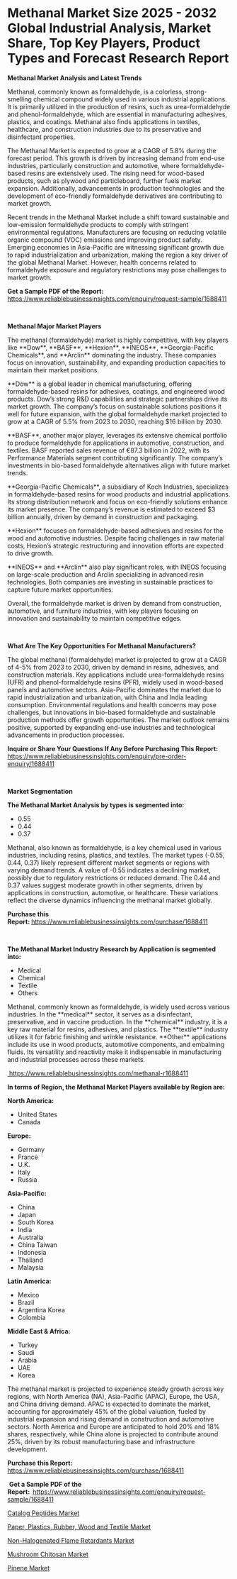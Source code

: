 <p><h1>Methanal Market Size 2025 - 2032 Global Industrial Analysis, Market Share, Top Key Players, Product Types and Forecast Research Report</h1></p><p><strong>Methanal Market Analysis and Latest Trends</strong></p>
<p><p>Methanal, commonly known as formaldehyde, is a colorless, strong-smelling chemical compound widely used in various industrial applications. It is primarily utilized in the production of resins, such as urea-formaldehyde and phenol-formaldehyde, which are essential in manufacturing adhesives, plastics, and coatings. Methanal also finds applications in textiles, healthcare, and construction industries due to its preservative and disinfectant properties.</p><p>The Methanal Market is expected to grow at a CAGR of 5.8% during the forecast period. This growth is driven by increasing demand from end-use industries, particularly construction and automotive, where formaldehyde-based resins are extensively used. The rising need for wood-based products, such as plywood and particleboard, further fuels market expansion. Additionally, advancements in production technologies and the development of eco-friendly formaldehyde derivatives are contributing to market growth.</p><p>Recent trends in the Methanal Market include a shift toward sustainable and low-emission formaldehyde products to comply with stringent environmental regulations. Manufacturers are focusing on reducing volatile organic compound (VOC) emissions and improving product safety. Emerging economies in Asia-Pacific are witnessing significant growth due to rapid industrialization and urbanization, making the region a key driver of the global Methanal Market. However, health concerns related to formaldehyde exposure and regulatory restrictions may pose challenges to market growth.</p></p>
<p><strong>Get a Sample PDF of the Report:&nbsp;</strong> <a href="https://www.reliablebusinessinsights.com/enquiry/request-sample/1688411?utm_campaign=96&utm_medium=2&utm_source=Github&utm_content=ia&utm_term=25012025&utm_id=methanal">https://www.reliablebusinessinsights.com/enquiry/request-sample/1688411</a></p>
<p>&nbsp;</p>
<p><strong>Methanal Major Market Players</strong></p>
<p><p>The methanal (formaldehyde) market is highly competitive, with key players like **Dow**, **BASF**, **Hexion**, **INEOS**, **Georgia-Pacific Chemicals**, and **Arclin** dominating the industry. These companies focus on innovation, sustainability, and expanding production capacities to maintain their market positions.</p><p>**Dow** is a global leader in chemical manufacturing, offering formaldehyde-based resins for adhesives, coatings, and engineered wood products. Dow’s strong R&D capabilities and strategic partnerships drive its market growth. The company’s focus on sustainable solutions positions it well for future expansion, with the global formaldehyde market projected to grow at a CAGR of 5.5% from 2023 to 2030, reaching $16 billion by 2030.</p><p>**BASF**, another major player, leverages its extensive chemical portfolio to produce formaldehyde for applications in automotive, construction, and textiles. BASF reported sales revenue of €87.3 billion in 2022, with its Performance Materials segment contributing significantly. The company’s investments in bio-based formaldehyde alternatives align with future market trends.</p><p>**Georgia-Pacific Chemicals**, a subsidiary of Koch Industries, specializes in formaldehyde-based resins for wood products and industrial applications. Its strong distribution network and focus on eco-friendly solutions enhance its market presence. The company’s revenue is estimated to exceed $3 billion annually, driven by demand in construction and packaging.</p><p>**Hexion** focuses on formaldehyde-based adhesives and resins for the wood and automotive industries. Despite facing challenges in raw material costs, Hexion’s strategic restructuring and innovation efforts are expected to drive growth.</p><p>**INEOS** and **Arclin** also play significant roles, with INEOS focusing on large-scale production and Arclin specializing in advanced resin technologies. Both companies are investing in sustainable practices to capture future market opportunities.</p><p>Overall, the formaldehyde market is driven by demand from construction, automotive, and furniture industries, with key players focusing on innovation and sustainability to maintain competitive edges.</p></p>
<p>&nbsp;</p>
<p><strong>What Are The Key Opportunities For Methanal Manufacturers?</strong></p>
<p><p>The global methanal (formaldehyde) market is projected to grow at a CAGR of 4-5% from 2023 to 2030, driven by demand in resins, adhesives, and construction materials. Key applications include urea-formaldehyde resins (UFR) and phenol-formaldehyde resins (PFR), widely used in wood-based panels and automotive sectors. Asia-Pacific dominates the market due to rapid industrialization and urbanization, with China and India leading consumption. Environmental regulations and health concerns may pose challenges, but innovations in bio-based formaldehyde and sustainable production methods offer growth opportunities. The market outlook remains positive, supported by expanding end-use industries and technological advancements in production processes.</p></p>
<p><strong>Inquire or Share Your Questions If Any Before Purchasing This Report:</strong> <a href="https://www.reliablebusinessinsights.com/enquiry/pre-order-enquiry/1688411?utm_campaign=96&utm_medium=2&utm_source=Github&utm_content=ia&utm_term=25012025&utm_id=methanal">https://www.reliablebusinessinsights.com/enquiry/pre-order-enquiry/1688411</a></p>
<p>&nbsp;</p>
<p><strong>Market Segmentation</strong></p>
<p><strong>The Methanal Market Analysis by types is segmented into:</strong></p>
<p><ul><li>0.55</li><li>0.44</li><li>0.37</li></ul></p>
<p><p>Methanal, also known as formaldehyde, is a key chemical used in various industries, including resins, plastics, and textiles. The market types (-0.55, 0.44, 0.37) likely represent different market segments or regions with varying demand trends. A value of -0.55 indicates a declining market, possibly due to regulatory restrictions or reduced demand. The 0.44 and 0.37 values suggest moderate growth in other segments, driven by applications in construction, automotive, or healthcare. These variations reflect the diverse dynamics influencing the methanal market globally.</p></p>
<p><strong>Purchase this Report:&nbsp;</strong><a href="https://www.reliablebusinessinsights.com/purchase/1688411?utm_campaign=96&utm_medium=2&utm_source=Github&utm_content=ia&utm_term=25012025&utm_id=methanal">https://www.reliablebusinessinsights.com/purchase/1688411</a></p>
<p>&nbsp;</p>
<p><strong>The Methanal Market Industry Research by Application is segmented into:</strong></p>
<p><ul><li>Medical</li><li>Chemical</li><li>Textile</li><li>Others</li></ul></p>
<p><p>Methanal, commonly known as formaldehyde, is widely used across various industries. In the **medical** sector, it serves as a disinfectant, preservative, and in vaccine production. In the **chemical** industry, it is a key raw material for resins, adhesives, and plastics. The **textile** industry utilizes it for fabric finishing and wrinkle resistance. **Other** applications include its use in wood products, automotive components, and embalming fluids. Its versatility and reactivity make it indispensable in manufacturing and industrial processes across these markets.</p></p>
<p><a href="https://www.reliablebusinessinsights.com/methanal-r1688411?utm_campaign=96&utm_medium=2&utm_source=Github&utm_content=ia&utm_term=25012025&utm_id=methanal">&nbsp;https://www.reliablebusinessinsights.com/methanal-r1688411</a></p>
<p><strong>In terms of Region, the Methanal Market Players available by Region are:</strong></p>
<p>
    <p> <strong> North America: </strong>
        <ul>
            <li>United States</li>
            <li>Canada</li>
        </ul>
        </p> 
    <p> <strong> Europe: </strong>
        <ul>
            <li>Germany</li>
            <li>France</li>
            <li>U.K.</li>
            <li>Italy</li>
            <li>Russia</li>
        </ul>
        </p> 
    <p> <strong> Asia-Pacific: </strong>
        <ul>
            <li>China</li>
            <li>Japan</li>
            <li>South Korea</li>
            <li>India</li>
            <li>Australia</li>
            <li>China Taiwan</li>
            <li>Indonesia</li>
            <li>Thailand</li>
            <li>Malaysia</li>
        </ul>
        </p> 
    <p> <strong> Latin America: </strong>
        <ul>
            <li>Mexico</li>
            <li>Brazil</li>
            <li>Argentina Korea</li>
            <li>Colombia</li>
        </ul>
        </p> 
    <p> <strong> Middle East & Africa: </strong>
        <ul>
            <li>Turkey</li>
            <li>Saudi</li>
            <li>Arabia</li>
            <li>UAE</li>
            <li>Korea</li>
        </ul>
    </p>
    </p>
<p><p>The methanal market is projected to experience steady growth across key regions, with North America (NA), Asia-Pacific (APAC), Europe, the USA, and China driving demand. APAC is expected to dominate the market, accounting for approximately 45% of the global valuation, fueled by industrial expansion and rising demand in construction and automotive sectors. North America and Europe are anticipated to hold 20% and 18% shares, respectively, while China alone is projected to contribute around 25%, driven by its robust manufacturing base and infrastructure development.</p></p>
<p><strong>Purchase this Report: </strong><a href="https://www.reliablebusinessinsights.com/purchase/1688411?utm_campaign=96&utm_medium=2&utm_source=Github&utm_content=ia&utm_term=25012025&utm_id=methanal">https://www.reliablebusinessinsights.com/purchase/1688411</a></p>
<p>&nbsp;<strong>Get a Sample PDF of the Report:&nbsp;&nbsp;</strong><a href="https://www.reliablebusinessinsights.com/enquiry/request-sample/1688411?utm_campaign=96&utm_medium=2&utm_source=Github&utm_content=ia&utm_term=25012025&utm_id=methanal">https://www.reliablebusinessinsights.com/enquiry/request-sample/1688411</a></p>
<p><strong></strong></p>
<p><p><a href="https://github.com/raeezkenedz/Market-Research-Report-List-1/blob/main/catalog-peptides-market.md?utm_campaign=96&utm_medium=2&utm_source=Github&utm_content=ia&utm_term=25012025&utm_id=methanal">Catalog Peptides Market</a></p><p><a href="https://github.com/binnazcassam/Market-Research-Report-List-1/blob/main/paper-plastics-rubber-wood-and-textile-market.md?utm_campaign=96&utm_medium=2&utm_source=Github&utm_content=ia&utm_term=25012025&utm_id=methanal">Paper, Plastics, Rubber, Wood and Textile Market</a></p><p><a href="https://github.com/meuskocov/Market-Research-Report-List-1/blob/main/non-halogenated-flame-retardants-market.md?utm_campaign=96&utm_medium=2&utm_source=Github&utm_content=ia&utm_term=25012025&utm_id=methanal">Non-Halogenated Flame Retardants Market</a></p><p><a href="https://github.com/elitasvimal/Market-Research-Report-List-1/blob/main/mushroom-chitosan-market.md?utm_campaign=96&utm_medium=2&utm_source=Github&utm_content=ia&utm_term=25012025&utm_id=methanal">Mushroom Chitosan Market</a></p><p><a href="https://github.com/pelahotayabe/Market-Research-Report-List-1/blob/main/pinene-market.md?utm_campaign=96&utm_medium=2&utm_source=Github&utm_content=ia&utm_term=25012025&utm_id=methanal">Pinene Market</a></p></p>
